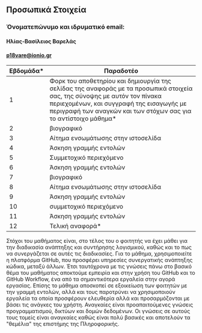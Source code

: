 ## Προσωπικά Στοιχεία

### Όνοματεπώνυμο και ιδρυματικό email:
#### Ηλίας-Βασίλειος Βαρελάς
#### p18vare@ionio.gr

| Εβδομάδα* | Παραδοτέο |
| --- | --- |
| 1 | Φορκ του αποθετηρίου και δημιουργία της σελίδας της αναφοράς με τα προσωπικά στοιχεία σας, της σύνοψης με αυτόν τον πίνακα περιεχομένων, και συγγραφή της εισαγωγής με περιγραφή των αναγκών και των στόχων σας για το αντίστοιχο μάθημα* |
| 2 | βιογραφικό |
| 3 | Αίτημα ενσωμάτωσης στην ιστοσελίδα |
| 4 | Άσκηση γραμμής εντολών |
| 5 | Συμμετοχικό περιεχόμενο |
| 6 | Άσκηση γραμμής εντολών |
| 7 | βιογραφικό |
| 8 | Αίτημα ενσωμάτωσης στην ιστοσελίδα |
| 9 | Άσκηση γραμμής εντολών |
| 10 | συμμετοχικό περιεχόμενο |
| 11 | Άσκηση γραμμής εντολών |
| 12 | Τελική αναφορά* |

Στόχοι του μαθήματος είναι, στο τέλος του ο φοιτητής να έχει μάθει για την διαδικασία ανάπτηξης και συντήρησης λογισμικού, καθώς και το πως να συνεργάζεται σε αυτές τις διαδικασίες. Για το μάθημα, χρησιμοποιείτε η πλατφόρμα GitHub, που προσφέρει υπηρεσίες συνεργατικής ανάπτηξης κώδικα, μεταξύ άλλων. Έτσι ταυτόχρονα με τις γνώσεις πάνω στο βασικό θέμα του μαθήματος αποκτούμε εμπειρία και στην χρήση του GitHub και το GitHub Workflow, ένα από τα σημαντικότερα εργαλεία στην αγορά εργασίας. Επίσης το μάθημα αποσκοπεί σε εξοικείωση των φοιτητών με την γραμμή εντολών, αλλά και τους παροτρύνει να χρησιμοποιούν εργαλεία τα οποία προσφέρουν ελευθερία αλλά και προσαρμόζονται με βάσει τις ανάγκες του χρήστη. Αναγκαίες είναι προαπαιτούμενες γνώσεις προγραμματισμού, δικτύων και δομών δεδομένων. Οι γνώσεις σε αυτούς τους τομείς είναι αναγκαίες καθώς είναι πολύ βασικές και αποτελούν τα "θεμέλια" της επιστήμης της Πληροφορικής.
